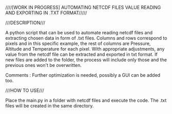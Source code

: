 ////[WORK IN PROGRESS] AUTOMATING NETCDF FILES VALUE READING AND EXPORTING IN .TXT FORMAT/////

///DESCRIPTION///

A python script that can be used to automate reading netcdf files and extracting chosen data in form of .txt files. Columns and rows correspond to pixels and in this specific example, the rest of columns are Pressure, Altitude and Temperature for each pixel.
With appropriate adjustments, any value from the netcdf file can be extracted and exported in txt format. If new files are added to the folder, the process will include only those and the previous ones won't be overwritten.

Comments : Further optimization is needed, possibly a GUI can be added too.

///HOW TO USE///

Place the main.py in a folder with netcdf files and execute the code. The .txt files will be created in the same directory.

